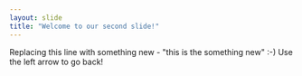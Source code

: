 ```yaml
---
layout: slide
title: "Welcome to our second slide!"
---
```

Replacing this line with something new - "this is the something new" :-)
Use the left arrow to go back!
